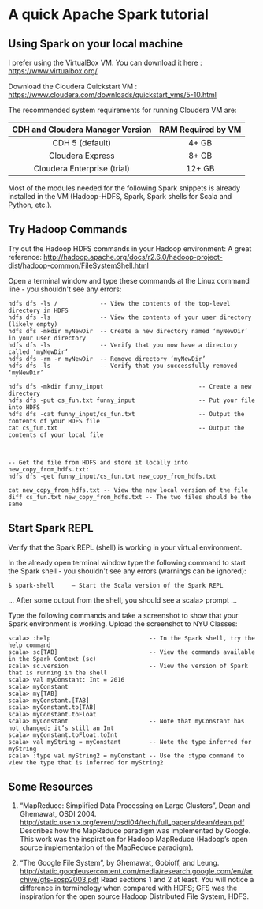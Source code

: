 # A quick Apache Spark tutorial

## Using Spark on your local machine

I prefer using the VirtualBox VM. You can download it here : 
  https://www.virtualbox.org/
  
Download the Cloudera Quickstart VM :
  https://www.cloudera.com/downloads/quickstart_vms/5-10.html
  
  
  
  
The recommended system requirements for running Cloudera VM are:

| CDH and Cloudera Manager Version | RAM Required by VM |
|:--------------------------------:|:------------------:|
|          CDH 5 (default)         |       4+ GB      |
|         Cloudera Express         |       8+ GB      |
|    Cloudera Enterprise (trial)   |      12+ GB      |


Most of the modules needed for the following Spark snippets is already installed in the VM (Hadoop-HDFS, Spark, Spark shells for Scala and Python, etc.).

## Try Hadoop Commands

Try out the Hadoop HDFS commands in your Hadoop environment:
A great reference: http://hadoop.apache.org/docs/r2.6.0/hadoop-project-dist/hadoop-common/FileSystemShell.html

Open a terminal window and type these commands at the Linux command line - you shouldn't see any errors:
```
hdfs dfs -ls /            -- View the contents of the top-level directory in HDFS
hdfs dfs -ls              -- View the contents of your user directory (likely empty)
hdfs dfs -mkdir myNewDir  -- Create a new directory named ‘myNewDir’ in your user directory
hdfs dfs -ls              -- Verify that you now have a directory called ‘myNewDir’
hdfs dfs -rm -r myNewDir  -- Remove directory ‘myNewDir’
hdfs dfs -ls              -- Verify that you successfully removed ‘myNewDir’
```

```
hdfs dfs -mkdir funny_input                           -- Create a new directory
hdfs dfs -put cs_fun.txt funny_input                  -- Put your file into HDFS
hdfs dfs -cat funny_input/cs_fun.txt                  -- Output the contents of your HDFS file
cat cs_fun.txt                                        -- Output the contents of your local file



-- Get the file from HDFS and store it locally into new_copy_from_hdfs.txt: 
hdfs dfs -get funny_input/cs_fun.txt new_copy_from_hdfs.txt

cat new_copy_from_hdfs.txt -- View the new local version of the file 
diff cs_fun.txt new_copy_from_hdfs.txt -- The two files should be the same
```


## Start Spark REPL

Verify that the Spark REPL (shell) is working in your virtual environment.

In the already open terminal window type the following command to start the Spark shell - you shouldn't see any errors (warnings can be ignored):

```
$ spark-shell     — Start the Scala version of the Spark REPL
```

... After some output from the shell, you should see a scala> prompt ...


Type the following commands and take a screenshot to show that your Spark environment is working. Upload the screenshot to NYU Classes:

```
scala> :help                            -- In the Spark shell, try the help command
scala> sc[TAB]                          -- View the commands available in the Spark Context (sc)
scala> sc.version                       -- View the version of Spark that is running in the shell
scala> val myConstant: Int = 2016
scala> myConstant
scala> my[TAB]
scala> myConstant.[TAB]
scala> myConstant.to[TAB]
scala> myConstant.toFloat
scala> myConstant                       -- Note that myConstant has not changed; it’s still an Int
scala> myConstant.toFloat.toInt
scala> val myString = myConstant        -- Note the type inferred for myString
scala> :type val myString2 = myConstant -- Use the :type command to view the type that is inferred for myString2

```



## Some Resources

1. “MapReduce: Simplified Data Processing on Large Clusters”, Dean and Ghemawat, OSDI 2004.
http://static.usenix.org/event/osdi04/tech/full_papers/dean/dean.pdf
Describes how the MapReduce paradigm was implemented by Google. This work was the inspiration for Hadoop MapReduce (Hadoop’s open source implementation of the MapReduce paradigm).

2. “The Google File System”, by Ghemawat, Gobioff, and Leung. http://static.googleusercontent.com/media/research.google.com/en//archive/gfs-sosp2003.pdf
Read sections 1 and 2 at least. You will notice a difference in terminology when compared with HDFS; GFS was the inspiration for the open source Hadoop Distributed File System, HDFS.
